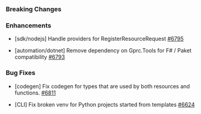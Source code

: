 ### Breaking Changes


### Enhancements

- [sdk/nodejs] Handle providers for RegisterResourceRequest
  [#6795](https://github.com/pulumi/pulumi/pull/6795)

- [automation/dotnet] Remove dependency on Gprc.Tools for F# / Paket compatibility
  [#6793](https://github.com/pulumi/pulumi/pull/6793)

### Bug Fixes


- [codegen] Fix codegen for types that are used by both resources and functions.
  [#6811](https://github.com/pulumi/pulumi/pull/6811)

- [CLI] Fix broken venv for Python projects started from templates
  [#6624](https://github.com/pulumi/pulumi/pull/6623)
